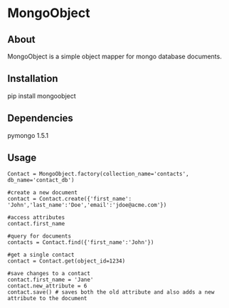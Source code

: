 MongoObject
===========

About
-----
MongoObject is a simple object mapper for mongo database documents.

Installation
------------
pip install mongoobject

Dependencies
------------
pymongo 1.5.1

Usage
-----

    Contact = MongoObject.factory(collection_name='contacts', db_name='contact_db')
    
    #create a new document
    contact = Contact.create({'first_name': 'John','last_name':'Doe','email':'jdoe@acme.com'})
    
    #access attributes
    contact.first_name
    
    #query for documents
    contacts = Contact.find({'first_name':'John'})
    
    #get a single contact
    contact = Contact.get(object_id=1234)
    
    #save changes to a contact
    contact.first_name = 'Jane'
    contact.new_attribute = 6
    contact.save() # saves both the old attribute and also adds a new attribute to the document


